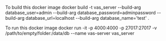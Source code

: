 To build this docker image 
	docker build -t vas_server --build-arg database_user=admin --build-arg database_password=adminpassword --build-arg database_url=localhost --build-arg database_name='test' .

To run this docker image
	docker run -it -p 4000:4000 -p 27017:27017 -v /path/to/empty/folder:/data/db --name vas-server vas_server